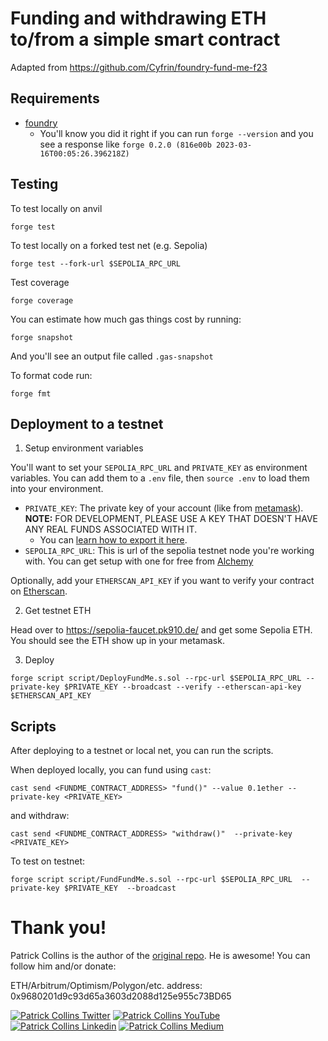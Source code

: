 # Funding and withdrawing ETH to/from a simple smart contract

Adapted from https://github.com/Cyfrin/foundry-fund-me-f23

## Requirements
- [foundry](https://getfoundry.sh/)
  - You'll know you did it right if you can run `forge --version` and you see a response like `forge 0.2.0 (816e00b 2023-03-16T00:05:26.396218Z)`


## Testing
To test locally on anvil

```
forge test
```

To test locally on a forked test net (e.g. Sepolia)

```
forge test --fork-url $SEPOLIA_RPC_URL
```

Test coverage

```
forge coverage
```

You can estimate how much gas things cost by running:

```
forge snapshot
```

And you'll see an output file called `.gas-snapshot`

To format code run:
```
forge fmt
```


## Deployment to a testnet

1. Setup environment variables

You'll want to set your `SEPOLIA_RPC_URL` and `PRIVATE_KEY` as environment variables. You can add them to a `.env` file, then `source .env` to load them into your environment.

- `PRIVATE_KEY`: The private key of your account (like from [metamask](https://metamask.io/)). **NOTE:** FOR DEVELOPMENT, PLEASE USE A KEY THAT DOESN'T HAVE ANY REAL FUNDS ASSOCIATED WITH IT.
  - You can [learn how to export it here](https://metamask.zendesk.com/hc/en-us/articles/360015289632-How-to-Export-an-Account-Private-Key).
- `SEPOLIA_RPC_URL`: This is url of the sepolia testnet node you're working with. You can get setup with one for free from [Alchemy](https://alchemy.com/?a=673c802981)

Optionally, add your `ETHERSCAN_API_KEY` if you want to verify your contract on [Etherscan](https://etherscan.io/).

2. Get testnet ETH

Head over to https://sepolia-faucet.pk910.de/ and get some Sepolia ETH. You should see the ETH show up in your metamask.

3. Deploy

```
forge script script/DeployFundMe.s.sol --rpc-url $SEPOLIA_RPC_URL --private-key $PRIVATE_KEY --broadcast --verify --etherscan-api-key $ETHERSCAN_API_KEY
```

## Scripts

After deploying to a testnet or local net, you can run the scripts. 

When deployed locally, you can fund using `cast`:

```
cast send <FUNDME_CONTRACT_ADDRESS> "fund()" --value 0.1ether --private-key <PRIVATE_KEY>
```
and withdraw:

```
cast send <FUNDME_CONTRACT_ADDRESS> "withdraw()"  --private-key <PRIVATE_KEY>
```

To test on testnet:
```
forge script script/FundFundMe.s.sol --rpc-url $SEPOLIA_RPC_URL  --private-key $PRIVATE_KEY  --broadcast
```


# Thank you!

Patrick Collins is the author of the [original repo](https://github.com/Cyfrin/foundry-fund-me-f23). He is awesome! You can follow him and/or donate:

ETH/Arbitrum/Optimism/Polygon/etc. address: 0x9680201d9c93d65a3603d2088d125e955c73BD65

[![Patrick Collins Twitter](https://img.shields.io/badge/Twitter-1DA1F2?style=for-the-badge&logo=twitter&logoColor=white)](https://twitter.com/PatrickAlphaC)
[![Patrick Collins YouTube](https://img.shields.io/badge/YouTube-FF0000?style=for-the-badge&logo=youtube&logoColor=white)](https://www.youtube.com/channel/UCn-3f8tw_E1jZvhuHatROwA)
[![Patrick Collins Linkedin](https://img.shields.io/badge/LinkedIn-0077B5?style=for-the-badge&logo=linkedin&logoColor=white)](https://www.linkedin.com/in/patrickalphac/)
[![Patrick Collins Medium](https://img.shields.io/badge/Medium-000000?style=for-the-badge&logo=medium&logoColor=white)](https://medium.com/@patrick.collins_58673/)